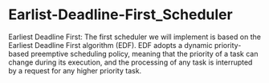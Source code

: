 # Earlist-Deadline-First_Scheduler

Earliest Deadline First:
The first scheduler we will implement is based on the Earliest Deadline First
algorithm (EDF). EDF adopts a dynamic priority-based preemptive scheduling
policy, meaning that the priority of a task can change during its execution, and the
processing of any task is interrupted by a request for any higher priority task.
